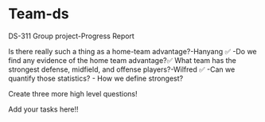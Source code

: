# Team-ds
DS-311 Group project-Progress Report


Is there really such a thing as a home-team advantage?-Hanyang	✅
	-Do we find any evidence of the home team advantage?✅
What team has the strongest defense, midfield, and offense players?-Wilfred	✅
	 -Can we quantify those statistics? 
	 - How we define strongest?

Create three more high level questions!

Add your tasks here!!
 	